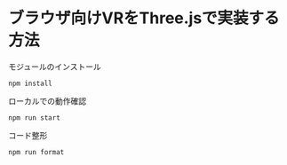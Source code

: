 # ブラウザ向けVRをThree.jsで実装する方法

モジュールのインストール

```
npm install
```

ローカルでの動作確認

```
npm run start
```

コード整形

```
npm run format
```
